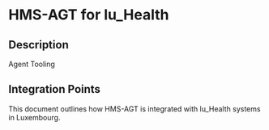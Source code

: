 # HMS-AGT for lu_Health

## Description

Agent Tooling

## Integration Points

This document outlines how HMS-AGT is integrated with lu_Health systems in Luxembourg.
